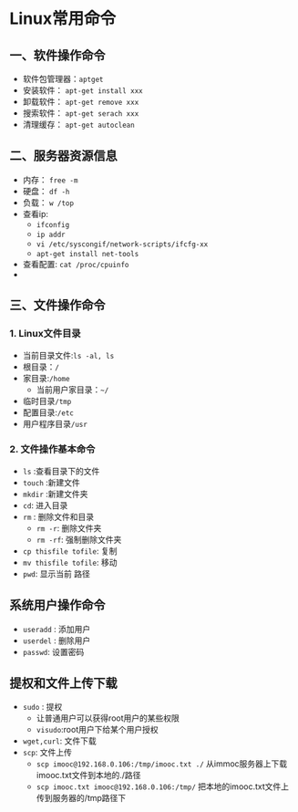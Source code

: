 # Linux常用命令
## 一、软件操作命令
* 软件包管理器：`aptget`
* 安装软件： `apt-get install xxx`
* 卸载软件： `apt-get remove xxx`
* 搜索软件： `apt-get serach xxx`
* 清理缓存： `apt-get autoclean`

## 二、服务器资源信息
* 内存： `free -m`
* 硬盘： `df -h`
* 负载： `w /top`
* 查看ip:
    *  `ifconfig `
    *  `ip addr`
    *  `vi /etc/syscongif/network-scripts/ifcfg-xx`
    *  `apt-get install net-tools`
* 查看配置: `cat /proc/cpuinfo`
* 


## 三、文件操作命令
### 1. Linux文件目录
* 当前目录文件:`ls -al, ls`
* 根目录：`/`
* 家目录:`/home`
    * 当前用户家目录：`~/`
*  临时目录`/tmp`
*  配置目录:`/etc`
*  用户程序目录`/usr`

### 2. 文件操作基本命令  
* `ls` :查看目录下的文件
* `touch` :新建文件
* `mkdir` :新建文件夹
* `cd`: 进入目录
* `rm` : 删除文件和目录
    *  `rm -r`: 删除文件夹
    *  `rm -rf`: 强制删除文件夹
* `cp thisfile tofile`: 复制
* `mv thisfile tofile`: 移动
* `pwd`: 显示当前   路径

## 系统用户操作命令
* `useradd` : 添加用户
* `userdel` : 删除用户
* `passwd`: 设置密码

## 提权和文件上传下载
* `sudo` : 提权
    * 让普通用户可以获得root用户的某些权限
    * `visudo`:root用户下给某个用户授权
* `wget,curl`: 文件下载
* `scp`: 文件上传 
    * `scp imooc@192.168.0.106:/tmp/imooc.txt ./`   从immoc服务器上下载imooc.txt文件到本地的./路径
    * `scp imooc.txt imooc@192.168.0.106:/tmp/` 把本地的imooc.txt文件上传到服务器的/tmp路径下